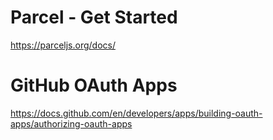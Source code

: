 # Parcel - Get Started

https://parceljs.org/docs/

# GitHub OAuth Apps

https://docs.github.com/en/developers/apps/building-oauth-apps/authorizing-oauth-apps
